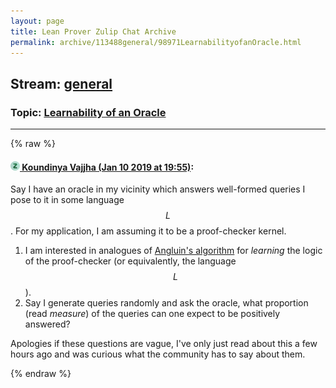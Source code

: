 ```yaml
---
layout: page
title: Lean Prover Zulip Chat Archive 
permalink: archive/113488general/98971LearnabilityofanOracle.html
---
```


## Stream: [general](index.html)
### Topic: [Learnability of an Oracle](98971LearnabilityofanOracle.html)

---


{% raw %}
#### [![Click to go to Zulip](../../assets/img/zulip2.png) Koundinya Vajjha (Jan 10 2019 at 19:55)](https://leanprover.zulipchat.com/#narrow/stream/113488-general/topic/Learnability%20of%20an%20Oracle/near/154862245):
Say I have an oracle in my vicinity which answers well-formed queries I pose to it in some language $$L$$. For my application, I am assuming it to be a proof-checker kernel. 

1. I am interested in analogues of [Angluin's algorithm](http://www.cs.ox.ac.uk/james.worrell/DFA-learning.pdf) for *learning* the logic of the proof-checker (or equivalently, the language $$L$$). 
2. Say I generate queries randomly and ask the oracle, what proportion (read *measure*) of  the queries can one expect to be positively answered? 

Apologies if these questions are vague, I've only just read about this a few hours ago and was curious what the community has to say about them.


{% endraw %}
